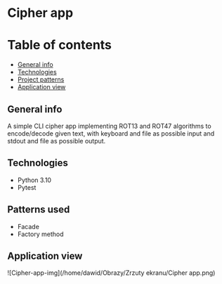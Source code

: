 # Cipher app

# Table of contents
* [General info](#general-info)
* [Technologies](#technologies)
* [Project patterns](#project-patterns)
* [Application view](#application-view)


## General info
   A simple CLI cipher app implementing ROT13 and ROT47 algorithms to encode/decode given text, with
   keyboard and file as possible input and stdout and file as possible output.


## Technologies
* Python 3.10
* Pytest


## Patterns used
* Facade
* Factory method

## Application view
![Cipher-app-img](/home/dawid/Obrazy/Zrzuty ekranu/Cipher app.png)
